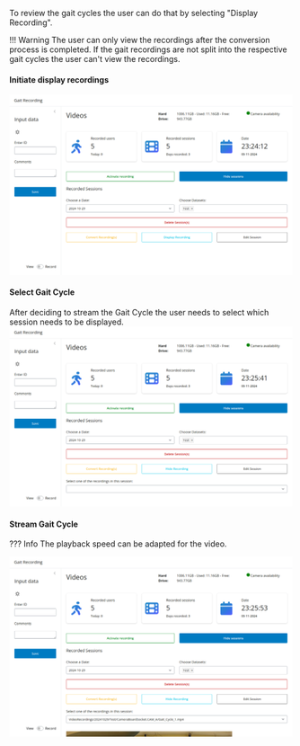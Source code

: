 To review the gait cycles the user can do that by selecting "Display Recording".

!!! Warning
The user can only view the recordings after the conversion process is completed. If the gait recordings are not split
into the respective gait cycles the user can't view the recordings.

#### Initiate display recordings

![choose_a_single_dataset.png](../../assets/choose_a_single_dataset.png)

#### Select Gait Cycle

After deciding to stream the Gait Cycle the user needs to select which session needs to be displayed.
![display_recording.png](../../assets/display_recording.png)

#### Stream Gait Cycle

??? Info
The playback speed can be adapted for the video.

![choose_recording_to_display.png](../../assets/choose_recording_to_display.png)

